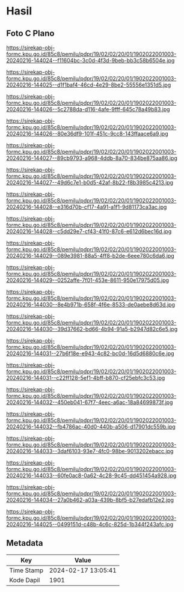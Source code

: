 # Hasil

## Foto C Plano

https://sirekap-obj-formc.kpu.go.id/85c8/pemilu/pdpr/19/02/02/20/01/1902022001003-20240216-144024--f11604bc-3c0d-4f3d-9beb-bb3c58b6504e.jpg

https://sirekap-obj-formc.kpu.go.id/85c8/pemilu/pdpr/19/02/02/20/01/1902022001003-20240216-144025--d1f1baf4-46cd-4e29-8be2-55556e1351d5.jpg

https://sirekap-obj-formc.kpu.go.id/85c8/pemilu/pdpr/19/02/02/20/01/1902022001003-20240216-144026--5c2788da-d116-4afe-9fff-645c78a49b83.jpg

https://sirekap-obj-formc.kpu.go.id/85c8/pemilu/pdpr/19/02/02/20/01/1902022001003-20240216-144026--80e36df9-101f-451c-9cc8-143ffaace6a9.jpg

https://sirekap-obj-formc.kpu.go.id/85c8/pemilu/pdpr/19/02/02/20/01/1902022001003-20240216-144027--89cb9793-a968-4ddb-8a70-834be875aa86.jpg

https://sirekap-obj-formc.kpu.go.id/85c8/pemilu/pdpr/19/02/02/20/01/1902022001003-20240216-144027--49d6c7e1-b0d5-42af-8b22-f8b3985c4213.jpg

https://sirekap-obj-formc.kpu.go.id/85c8/pemilu/pdpr/19/02/02/20/01/1902022001003-20240216-144028--e316d70b-cf17-4a91-a1f1-9d81173ca3ac.jpg

https://sirekap-obj-formc.kpu.go.id/85c8/pemilu/pdpr/19/02/02/20/01/1902022001003-20240216-144028--c5dd29e7-cf43-41f0-87c6-e612d6bec16d.jpg

https://sirekap-obj-formc.kpu.go.id/85c8/pemilu/pdpr/19/02/02/20/01/1902022001003-20240216-144029--089e3981-88a5-4ff8-b2de-6eee780c6da6.jpg

https://sirekap-obj-formc.kpu.go.id/85c8/pemilu/pdpr/19/02/02/20/01/1902022001003-20240216-144029--0252affe-7f01-453e-8611-950e17975d05.jpg

https://sirekap-obj-formc.kpu.go.id/85c8/pemilu/pdpr/19/02/02/20/01/1902022001003-20240216-144030--8e4b971b-658f-4f6e-8533-de0aebe8d63d.jpg

https://sirekap-obj-formc.kpu.go.id/85c8/pemilu/pdpr/19/02/02/20/01/1902022001003-20240216-144030--39d37662-bd66-4b94-91a5-b2947d82c6e5.jpg

https://sirekap-obj-formc.kpu.go.id/85c8/pemilu/pdpr/19/02/02/20/01/1902022001003-20240216-144031--27b6f18e-e943-4c82-bc0d-16d5d6880c6e.jpg

https://sirekap-obj-formc.kpu.go.id/85c8/pemilu/pdpr/19/02/02/20/01/1902022001003-20240216-144031--c22ff128-5ef1-4bff-b870-cf25ebfc3c53.jpg

https://sirekap-obj-formc.kpu.go.id/85c8/pemilu/pdpr/19/02/02/20/01/1902022001003-20240216-144032--450eb041-67f7-4eec-a6ac-18a84699873f.jpg

https://sirekap-obj-formc.kpu.go.id/85c8/pemilu/pdpr/19/02/02/20/01/1902022001003-20240216-144032--fb4786ac-40d0-440b-a506-d17901dc559b.jpg

https://sirekap-obj-formc.kpu.go.id/85c8/pemilu/pdpr/19/02/02/20/01/1902022001003-20240216-144033--3daf6103-93e7-4fc0-98be-9013202ebacc.jpg

https://sirekap-obj-formc.kpu.go.id/85c8/pemilu/pdpr/19/02/02/20/01/1902022001003-20240216-144033--60fe0ac8-0a62-4c28-9c45-dd451454a928.jpg

https://sirekap-obj-formc.kpu.go.id/85c8/pemilu/pdpr/19/02/02/20/01/1902022001003-20240216-144034--27a0b462-a03a-439b-8bf5-b27edafb12e2.jpg

https://sirekap-obj-formc.kpu.go.id/85c8/pemilu/pdpr/19/02/02/20/01/1902022001003-20240216-144025--0499151d-c48b-4c6c-825d-1b344f243afc.jpg


## Metadata

| Key        | Value               |
| ---------- | ------------------- |
| Time Stamp | 2024-02-17 13:05:41 |
| Kode Dapil | 1901                |



